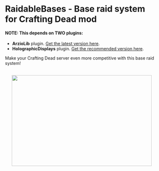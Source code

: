 # RaidableBases - Base raid system for Crafting Dead mod
#### NOTE: This depends on TWO plugins:
- **ArzioLib** plugin. [Get the latest version here](https://github.com/Arzio/ArzioLib/releases).
- **HolographicDisplays** plugin. [Get the recommended version here](https://dev.bukkit.org/projects/holographic-displays/files/878923/download).

Make your Crafting Dead server even more competitive with this base raid system!
<p align="center">
  <br>
  <a href="https://www.youtube.com/watch?v=EyKIsZ8s3C8" target="_blank">
    <img width="460" height="300" src="https://img.youtube.com/vi/EyKIsZ8s3C8/0.jpg">
  </a>
</p>
